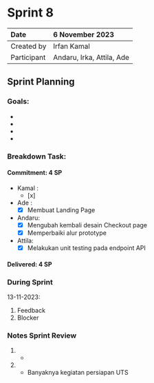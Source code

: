 # Sprint 8


|Date| 6 November 2023|
| :- | :- |
|Created by|Irfan Kamal|
|Participant|Andaru, Irka, Attila, Ade|
## Sprint Planning
### Goals:
- 
-
-
-

### Breakdown Task:
#### Commitment: 4 SP
- Kamal :
  - [x] 
- Ade   : 
  - [x] Membuat Landing Page
- Andaru: 
  - [x] Mengubah kembali desain Checkout page
  - [X] Memperbaiki alur prototype
- Attila: 
  - [x] Melakukan unit testing pada endpoint API
#### Delivered:	 4 SP
### During Sprint
13-11-2023:

1. Feedback
1. Blocker
### Notes Sprint Review
1. - 
2. - Banyaknya kegiatan persiapan UTS

